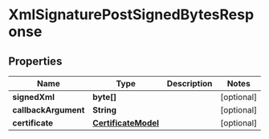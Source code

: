 

# XmlSignaturePostSignedBytesResponse


## Properties

| Name | Type | Description | Notes |
|------------ | ------------- | ------------- | -------------|
|**signedXml** | **byte[]** |  |  [optional] |
|**callbackArgument** | **String** |  |  [optional] |
|**certificate** | [**CertificateModel**](CertificateModel.md) |  |  [optional] |



